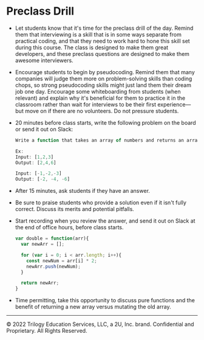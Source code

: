 # Preclass Drill

* Let students know that it's time for the preclass drill of the day. Remind them that interviewing is a skill that is in some ways separate from practical coding, and that they need to work hard to hone this skill set during this course. The class is designed to make them great developers, and these preclass questions are designed to make them awesome interviewers.

* Encourage students to begin by pseudocoding. Remind them that many companies will judge them more on problem-solving skills than coding chops, so strong pseudocoding skills might just land them their dream job one day. Encourage some whiteboarding from students (when relevant) and explain why it's beneficial for them to practice it in the classroom rather than wait for interviews to be their first experience—but move on if there are no volunteers. Do not pressure students.

* 20 minutes before class starts, write the following problem on the board or send it out on Slack:

  ```js
  Write a function that takes an array of numbers and returns an array with each number doubled. 

  Ex:
  Input: [1,2,3]
  Output: [2,4,6]

  Input: [-1,-2,-3]
  Output: [-2, -4, -6]
  ```

* After 15 minutes, ask students if they have an answer.

* Be sure to praise students who provide a solution even if it isn't fully correct. Discuss its merits and potential pitfalls.

* Start recording when you review the answer, and send it out on Slack at the end of office hours, before class starts.

    ```js
    var double = function(arr){
      var newArr = [];

      for (var i = 0; i < arr.length; i++){
        const newNum = arr[i] * 2;
        newArr.push(newNum);
      }

      return newArr;
    }
    ```

* Time permitting, take this opportunity to discuss pure functions and the benefit of returning a new array versus mutating the old array.

---
© 2022 Trilogy Education Services, LLC, a 2U, Inc. brand. Confidential and Proprietary. All Rights Reserved.

